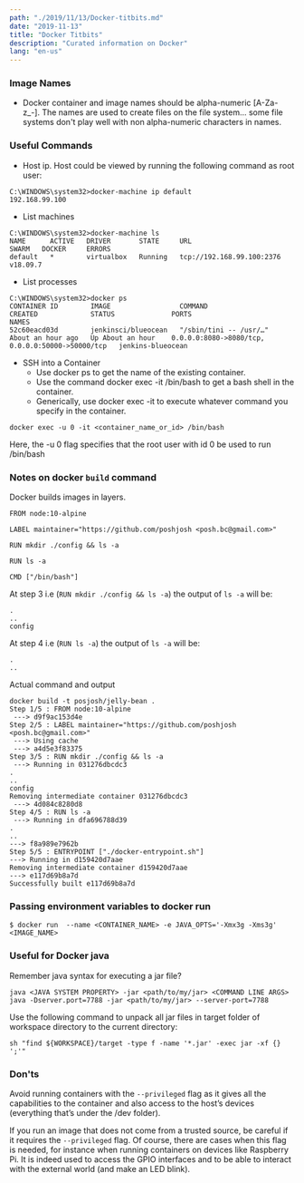 ```yaml
---
path: "./2019/11/13/Docker-titbits.md"
date: "2019-11-13"
title: "Docker Titbits"
description: "Curated information on Docker"
lang: "en-us"
---
```


### Image Names ###
- Docker container and image names should be alpha-numeric [A-Za-z_-].
The names are used to create files on the file system... some file systems don't
play well with non alpha-numeric characters in names.

### Useful Commands ###
- Host ip.
Host could be viewed by running the following command as root user:
```
C:\WINDOWS\system32>docker-machine ip default
192.168.99.100
```

- List machines
```
C:\WINDOWS\system32>docker-machine ls
NAME      ACTIVE   DRIVER       STATE     URL                         SWARM   DOCKER     ERRORS
default   *        virtualbox   Running   tcp://192.168.99.100:2376           v18.09.7
```

- List processes
```
C:\WINDOWS\system32>docker ps
CONTAINER ID        IMAGE                 COMMAND                  CREATED             STATUS              PORTS                                              NAMES
52c60eacd03d        jenkinsci/blueocean   "/sbin/tini -- /usr/…"   About an hour ago   Up About an hour    0.0.0.0:8080->8080/tcp, 0.0.0.0:50000->50000/tcp   jenkins-blueocean
```

- SSH into a Container
  * Use docker ps to get the name of the existing container.
  * Use the command docker exec -it <container name> /bin/bash to get a bash shell in the container.
  * Generically, use docker exec -it <container name> <command> to execute whatever command you specify in the container.
```
docker exec -u 0 -it <container_name_or_id> /bin/bash
```
Here, the -u 0 flag specifies that the root user with id 0 be used to run /bin/bash

### Notes on docker `build` command ###

Docker builds images in layers.

```
FROM node:10-alpine

LABEL maintainer="https://github.com/poshjosh <posh.bc@gmail.com>"

RUN mkdir ./config && ls -a

RUN ls -a

CMD ["/bin/bash"]
```

At step 3 i.e (`RUN mkdir ./config && ls -a`) the output of `ls -a` will be:

```
.
..
config
```

At step 4 i.e (`RUN ls -a`) the output of `ls -a` will be:

```
.
..
```

Actual command and output
```
docker build -t posjosh/jelly-bean .
Step 1/5 : FROM node:10-alpine
 ---> d9f9ac153d4e
Step 2/5 : LABEL maintainer="https://github.com/poshjosh <posh.bc@gmail.com>"
 ---> Using cache
 ---> a4d5e3f83375
Step 3/5 : RUN mkdir ./config && ls -a
 ---> Running in 031276dbcdc3
.
..
config
Removing intermediate container 031276dbcdc3
 ---> 4d084c8280d8
Step 4/5 : RUN ls -a
 ---> Running in dfa696788d39
.
..
---> f8a989e7962b
Step 5/5 : ENTRYPOINT ["./docker-entrypoint.sh"]
---> Running in d159420d7aae
Removing intermediate container d159420d7aae
---> e117d69b8a7d
Successfully built e117d69b8a7d
```

### Passing environment variables to docker run ###

```
$ docker run  --name <CONTAINER_NAME> -e JAVA_OPTS='-Xmx3g -Xms3g' <IMAGE_NAME>
```

### Useful for Docker java ###

Remember java syntax for executing a jar file?

```
java <JAVA SYSTEM PROPERTY> -jar <path/to/my/jar> <COMMAND LINE ARGS>
java -Dserver.port=7788 -jar <path/to/my/jar> --server-port=7788
```

Use the following command to unpack all jar files in target folder of workspace directory to the current directory:

```
sh "find ${WORKSPACE}/target -type f -name '*.jar' -exec jar -xf {} ';'"
```

### Don'ts ###

Avoid running containers with the `--privileged` flag as it gives all the
capabilities to the container and also access to the host’s devices
(everything that’s under the /dev folder).

If you run an image that does not come from a trusted source, be careful if it
requires the `--privileged` flag. Of course, there are cases when this flag
is needed, for instance when running containers on devices like Raspberry Pi.
It is indeed used to access the GPIO interfaces and to be able to interact
with the external world (and make an LED blink).
